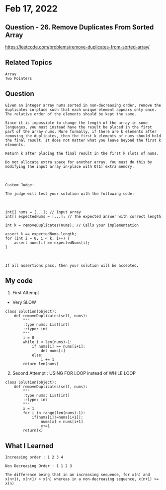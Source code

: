 # Feb 17, 2022
## Question - 26. Remove Duplicates From Sorted Array
https://leetcode.com/problems/remove-duplicates-from-sorted-array/

## Related Topics
    Array
    Two Pointers

## Question
    Given an integer array nums sorted in non-decreasing order, remove the duplicates in-place such that each unique element appears only once. The relative order of the elements should be kept the same.

    Since it is impossible to change the length of the array in some languages, you must instead have the result be placed in the first part of the array nums. More formally, if there are k elements after removing the duplicates, then the first k elements of nums should hold the final result. It does not matter what you leave beyond the first k elements.

    Return k after placing the final result in the first k slots of nums.

    Do not allocate extra space for another array. You must do this by modifying the input array in-place with O(1) extra memory.

<br>

    Custom Judge:

    The judge will test your solution with the following code:

<br>

```
int[] nums = [...]; // Input array
int[] expectedNums = [...]; // The expected answer with correct length

int k = removeDuplicates(nums); // Calls your implementation

assert k == expectedNums.length;
for (int i = 0; i < k; i++) {
    assert nums[i] == expectedNums[i];
}
```

<br>

    If all assertions pass, then your solution will be accepted.

## My code

1. First Attempt

- Very SLOW
```
class Solution(object):
    def removeDuplicates(self, nums):
        """
        :type nums: List[int]
        :rtype: int
        """
        i = 0
        while i < len(nums)-1:
            if nums[i] == nums[i+1]:
                del nums[i]
            else:
                i += 1
        return len(nums)           
```

2. Second Attempt : USING FOR LOOP instead of WHILE LOOP

```
class Solution(object):
    def removeDuplicates(self, nums):
        """
        :type nums: List[int]
        :rtype: int
        """
        x = 1
        for i in range(len(nums)-1):
            if(nums[i]!=nums[i+1]):
                nums[x] = nums[i+1]
                x+=1
        return(x)
```

## What I Learned

    Increasing order : 1 2 3 4

    Non Decreasing Order : 1 1 2 3

    The difference being that in an increasing sequence, for x(n) and x(n+1), x(n+1) > x(n) whereas in a non-decreasing sequence, x(n+1) >= x(n)

